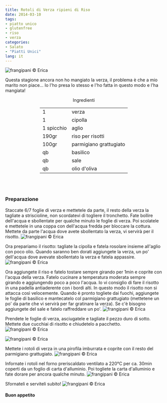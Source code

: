 ```yaml
---
title: Rotoli di Verza ripieni di Riso
date: 2014-03-10
tags:
- piatto unico
- glutenfree
- riso
- verza
categories:
- Salato
- "Piatti Unici"
lang: it
---
```

![](header.jpg "frangipani © Erica")

Questa stagione ancora non ho mangiato la verza, il problema è che a mio marito non piace... Io l'ho presa lo stesso e l'ho fatta in questo modo e l'ha mangiata!

<div id="wrapper" style="text-align: center">
  <div id="yourdiv" style="display: inline-block;">
    <div class="ingredients">
      <div class="ingredients-title">Ingredienti</div>
      <table>
        <tbody>
          <tr>
            <td>1</td>
            <td>verza</td>
          </tr>
          <tr>
            <td>1</td>
            <td>cipolla</td>
          </tr>
          <tr>
            <td>1 spicchio</td>
            <td>aglio</td>
          </tr>
          <tr>
            <td>190gr</td>
            <td>riso per risotti</td>
          </tr>
          <tr>
            <td>100gr</td>
            <td>parmigiano grattugiato</td>
          </tr>
          <tr>
            <td>qb</td>
            <td>basilico</td>
          </tr>
          <tr>
            <td>qb</td>
            <td>sale</td>
          </tr>
          <tr>
            <td>qb</td>
            <td>olio d'oliva</td>      
          </tr>
        </tbody>
      </table>
      <br></br>
    </div>
  </div>
</div>


<h3>
  <font color="grey">
    <i class="fa fa-cogs"></i>
  </font> Preparazione
</h3>

Staccate 6/7 foglie di verza e mettetele da parte, il resto della verza la tagliate a striscioline, non scordatevi di togliere il tronchetto.
Fate bollire dell'acqua e sbollentate per qualche minuto le foglie di verza. Poi scolatele e mettetele in una coppa con dell'acqua fredda per bloccare la cottura. Mettete da parte l'acqua dove avete sbollentato la verza, vi servirà per il risotto.
![](foglie.jpg "frangipani © Erica")

Ora prepariamo il risotto: tagliate la cipolla e fatela rosolare insieme all'aglio con poco olio. Quando saranno ben dorati aggiungete la verza, un po' dell'acqua dove avevate sbollentato la verza e fatela appassire.
![](verza.jpg "frangipani © Erica")

Ora aggiungete il riso e fatelo tostare sempre girando per 1min e coprite con l'acqua della verza. Fatelo cucinare a temperatura moderata sempre girando e aggiungendo poco a poco l'acqua. Io vi consiglio di fare il risotto in una padella antiaderente con i bordi alti. In questo modo il risotto non si attacca così velocemente. Quando è pronto togliete dai fuochi, aggiungete le foglie di basilico e mantecatelo col parmigiano grattugiato (mettetene un po' da parte che vi servirà per far gratinare la verza). Se c'è bisogno aggiungete del sale e fatelo raffreddare un po'.
![](risotto.jpg "frangipani © Erica")

Prendete le foglie di verza, asciugatele e tagliate il pezzo duro di sotto. Mettete due cucchiai di risotto e chiudetelo a pacchetto.
![](arrotolare.jpg "frangipani © Erica")

![](arrotolati.jpg "frangipani © Erica")

Mettete i rotoli di verza in una pirofila imburrata e coprite con il resto del parmigiano grattugiato.
![](pirofila.jpg "frangipani © Erica")

Infornate i rotoli nel forno preriscaldato ventilato a 220°C per ca. 30min coperti da un foglio di carta d'alluminio. Poi togliete la carta d'alluminio e fate dorare per ancora qualche minuto.
![](sfornati.jpg "frangipani © Erica")

Sfornateli e serviteli subito!
![](risultato.jpg "frangipani © Erica")



<h4>Buon appetito
  <font color="red">
    <i class="fa fa-smile-o"></i>
  </font>
</h4>